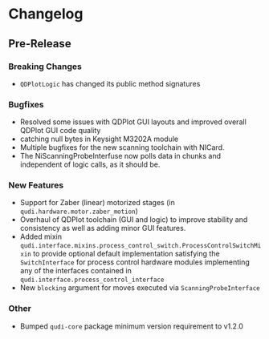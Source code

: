 # Changelog

## Pre-Release

### Breaking Changes
- `QDPlotLogic` has changed its public method signatures

### Bugfixes
- Resolved some issues with QDPlot GUI layouts and improved overall QDPlot GUI code quality
- catching null bytes in Keysight M3202A module
- Multiple bugfixes for the new scanning toolchain with NICard. 
- The NiScanningProbeInterfuse now polls data in chunks and independent of logic calls, as it should be.

### New Features
- Support for Zaber (linear) motorized stages (in `qudi.hardware.motor.zaber_motion`)
- Overhaul of QDPlot toolchain (GUI and logic) to improve stability and consistency as well as 
adding minor GUI features.
- Added mixin `qudi.interface.mixins.process_control_switch.ProcessControlSwitchMixin` to provide 
optional default implementation satisfying the `SwitchInterface` for process control hardware 
modules implementing any of the interfaces contained in `qudi.interface.process_control_interface`
- New `blocking` argument for moves executed via `ScanningProbeInterface`

### Other
- Bumped `qudi-core` package minimum version requirement to v1.2.0
